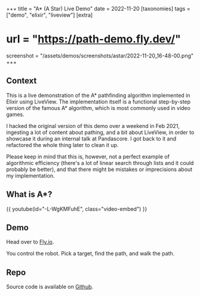 +++
title = "A* (A Star) Live Demo"
date = 2022-11-20
[taxonomies]
tags = ["demo", "elixir", "liveview"]
[extra]
# url = "https://path-demo.fly.dev/"
screenshot = "/assets/demos/screenshots/astar/2022-11-20_16-48-00.png"
+++

## Context
This is a live demonstration of the A* pathfinding algorithm implemented in Elixir using LiveView. The implementation itself is a functional step-by-step version of the famous A* algorithm, which is most commonly used in video games.

I hacked the original version of this demo over a weekend in Feb 2021, ingesting a lot of content about pathing, and a bit about LiveView, in order to showcase it during an internal talk at Pandascore. I got back to it and refactored the whole thing later to clean it up.

Please keep in mind that this is, however, not a perfect example of algorithmic efficiency (there's a lot of linear search through lists and it could probably be better), and that there might be mistakes or imprecisions about my implementation.

## What is A*?
{{ youtube(id="-L-WgKMFuhE", class="video-embed") }}

## Demo
Head over to [Fly.io](https://path-demo.fly.dev).

You control the robot. Pick a target, find the path, and walk the path.

## Repo
Source code is available on [Github](https://github.com/mbuffa/elixir-pathfinding-demo).
